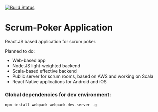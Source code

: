 [![Build Status](https://travis-ci.org/EuDgee/Scrum-Poker-App.svg?branch=master)](https://travis-ci.org/EuDgee/Scrum-Poker-App)

# Scrum-Poker Application

React.JS based application for scrum poker.

Planned to do:
- Web-based app
- Node.JS light-weighted backend
- Scala-based effective backend
- Public server for scrum rooms, based on AWS and working on Scala
- React Native applications for Android and iOS

### Global dependencies for dev environment:
`npm install webpack webpack-dev-server -g`
